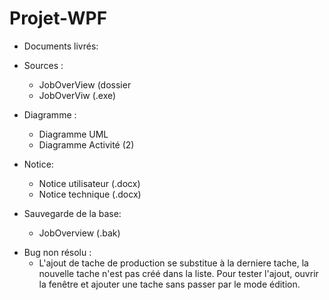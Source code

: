# Projet-WPF

* Documents livrés:

- Sources :
	- JobOverView (dossier
	- JobOverViw (.exe)

- Diagramme :
	- Diagramme UML
  - Diagramme Activité (2)

- Notice:
	- Notice utilisateur (.docx)
	- Notice technique (.docx)

- Sauvegarde de la base:
	- JobOverview (.bak)

* Bug non résolu :
  - L'ajout de tache de production se substitue à la derniere tache, la nouvelle tache n'est pas créé dans la liste. Pour tester l'ajout, ouvrir la fenêtre et ajouter une tache sans passer par le mode édition.
